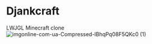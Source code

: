 # Djankcraft
LWJGL Minecraft clone
![imgonline-com-ua-Compressed-lBhqPq08F5QKc0 (1)](https://user-images.githubusercontent.com/79083954/151384315-83505f83-d616-436c-aaee-45a8278b415f.jpg)

